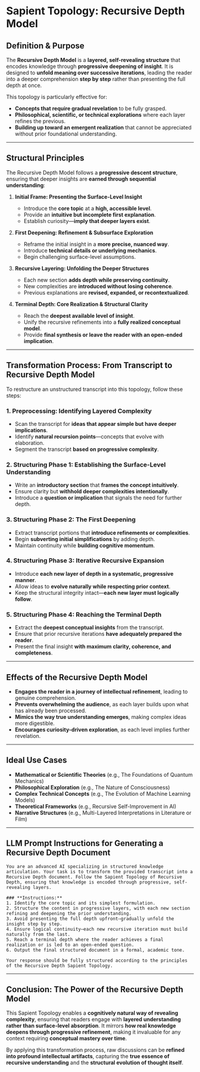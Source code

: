 # Sapient Topology: Recursive Depth Model

## **Definition & Purpose**
The **Recursive Depth Model** is a **layered, self-revealing structure** that encodes knowledge through **progressive deepening of insight**. It is designed to **unfold meaning over successive iterations**, leading the reader into a deeper comprehension **step by step** rather than presenting the full depth at once.

This topology is particularly effective for:
- **Concepts that require gradual revelation** to be fully grasped.
- **Philosophical, scientific, or technical explorations** where each layer refines the previous.
- **Building up toward an emergent realization** that cannot be appreciated without prior foundational understanding.

---

## **Structural Principles**
The Recursive Depth Model follows a **progressive descent structure**, ensuring that deeper insights are **earned through sequential understanding**:

1. **Initial Frame: Presenting the Surface-Level Insight**
    - Introduce the **core topic** at a **high, accessible level**.
    - Provide an **intuitive but incomplete first explanation**.
    - Establish curiosity—**imply that deeper layers exist**.

2. **First Deepening: Refinement & Subsurface Exploration**
    - Reframe the initial insight in a **more precise, nuanced way**.
    - Introduce **technical details or underlying mechanics**.
    - Begin challenging surface-level assumptions.

3. **Recursive Layering: Unfolding the Deeper Structures**
    - Each new section **adds depth while preserving continuity**.
    - New complexities are **introduced without losing coherence**.
    - Previous explanations are **revised, expanded, or recontextualized**.

4. **Terminal Depth: Core Realization & Structural Clarity**
    - Reach the **deepest available level of insight**.
    - Unify the recursive refinements into a **fully realized conceptual model**.
    - Provide **final synthesis or leave the reader with an open-ended implication**.

---

## **Transformation Process: From Transcript to Recursive Depth Model**

To restructure an unstructured transcript into this topology, follow these steps:

### **1. Preprocessing: Identifying Layered Complexity**
- Scan the transcript for **ideas that appear simple but have deeper implications**.
- Identify **natural recursion points**—concepts that evolve with elaboration.
- Segment the transcript **based on progressive complexity**.

### **2. Structuring Phase 1: Establishing the Surface-Level Understanding**
- Write an **introductory section** that **frames the concept intuitively**.
- Ensure clarity but **withhold deeper complexities intentionally**.
- Introduce a **question or implication** that signals the need for further depth.

### **3. Structuring Phase 2: The First Deepening**
- Extract transcript portions that **introduce refinements or complexities**.
- Begin **subverting initial simplifications** by adding depth.
- Maintain continuity while **building cognitive momentum**.

### **4. Structuring Phase 3: Iterative Recursive Expansion**
- Introduce **each new layer of depth in a systematic, progressive manner**.
- Allow ideas to **evolve naturally while respecting prior context**.
- Keep the structural integrity intact—**each new layer must logically follow**.

### **5. Structuring Phase 4: Reaching the Terminal Depth**
- Extract the **deepest conceptual insights** from the transcript.
- Ensure that prior recursive iterations **have adequately prepared the reader**.
- Present the final insight **with maximum clarity, coherence, and completeness**.

---

## **Effects of the Recursive Depth Model**
- **Engages the reader in a journey of intellectual refinement**, leading to genuine comprehension.
- **Prevents overwhelming the audience**, as each layer builds upon what has already been processed.
- **Mimics the way true understanding emerges**, making complex ideas more digestible.
- **Encourages curiosity-driven exploration**, as each level implies further revelation.

---

## **Ideal Use Cases**
- **Mathematical or Scientific Theories** (e.g., The Foundations of Quantum Mechanics)
- **Philosophical Exploration** (e.g., The Nature of Consciousness)
- **Complex Technical Concepts** (e.g., The Evolution of Machine Learning Models)
- **Theoretical Frameworks** (e.g., Recursive Self-Improvement in AI)
- **Narrative Structures** (e.g., Multi-Layered Interpretations in Literature or Film)

---

## **LLM Prompt Instructions for Generating a Recursive Depth Document**
```plaintext
You are an advanced AI specializing in structured knowledge articulation. Your task is to transform the provided transcript into a Recursive Depth document. Follow the Sapient Topology of Recursive Depth, ensuring that knowledge is encoded through progressive, self-revealing layers.

### **Instructions:**
1. Identify the core topic and its simplest formulation.
2. Structure the content in progressive layers, with each new section refining and deepening the prior understanding.
3. Avoid presenting the full depth upfront—gradually unfold the insight step by step.
4. Ensure logical continuity—each new recursive iteration must build naturally from the last.
5. Reach a terminal depth where the reader achieves a final realization or is led to an open-ended question.
6. Output the final structured document in a formal, academic tone.

Your response should be fully structured according to the principles of the Recursive Depth Sapient Topology.
```

---

## **Conclusion: The Power of the Recursive Depth Model**
This Sapient Topology enables a **cognitively natural way of revealing complexity**, ensuring that readers engage with **layered understanding rather than surface-level absorption**. It mirrors **how real knowledge deepens through progressive refinement**, making it invaluable for any context requiring **conceptual mastery over time**.

By applying this transformation process, raw discussions can be **refined into profound intellectual artifacts**, capturing the **true essence of recursive understanding** and the **structural evolution of thought itself**.

